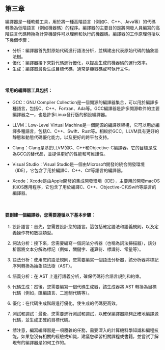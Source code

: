 ## 第三章
編譯器是一種軟體工具，用於將一種高階語言（例如C、C++、Java等）的代碼轉換為低階語言（例如機器碼）的程序。編譯器的主要目的是將開發人員編寫的高階語言代碼轉換為計算機硬件可以理解和執行的機器碼。編譯器的工作原理包括以下幾個步驟：

* 分析：編譯器首先對原始代碼進行語法分析，並構建出代表原始代碼的抽象語法樹。
* 優化：編譯器接下來對代碼進行優化，以提高生成的機器碼的運行效率。
* 生成：編譯器最後生成目標代碼，通常是機器碼或可執行文件。
<br/>

#### 常用的編譯器工具包括：

* GCC：GNU Compiler Collection是一個開源的編譯器集合，可以用於編譯多種語言，包括C、C++、Fortran、Ada等。GCC編譯器是許多開源軟件的主要編譯器之一，也是許多Linux發行版的預設編譯器。

* LLVM：Low-Level Virtual Machine是一個開源的編譯器架構，它可以用於編譯多種語言，包括C、C++、Swift、Rust等。相較於GCC，LLVM具有更好的靜態和動態代碼優化能力，以及更好的跨平台支持。

* Clang：Clang是基於LLVM的C、C++和Objective-C編譯器。它的目標是成為GCC的替代品，並提供更好的性能和可維護性。

* Visual Studio：Visual Studio是一個由Microsoft開發的統合開發環境（IDE），它包含了用於編譯C、C++、C#等語言的編譯器。

* Xcode：Xcode是由Apple開發的集成開發環境（IDE），主要用於開發macOS和iOS應用程序，它包含了用於編譯C、C++、Objective-C和Swift等語言的編譯器。
<br/>

#### 要創建一個編譯器，您需要遵循以下基本步驟：

1. 設計語言：首先，您需要設計您的語言。這包括確定語法和語義規則，以及定義操作符和數據類型。

2. 詞法分析：接下來，您需要編寫一個詞法分析器（也稱為詞法掃描器），該分析器將文本分解為標記（例如，關鍵字、運算符、標識符、常量等）。

3. 語法分析：使用您的語法規則，您需要編寫一個語法分析器，該分析器將標記序列轉換為抽象語法樹（AST）。

4. 語義分析：在 AST 上進行語義分析，確保代碼符合語言規則和約束。

5. 代碼生成：然後，您需要編寫一個代碼生成器，該生成器將 AST 轉換為目標代碼（例如，匯編語言、二進制代碼等）。

6. 優化：在代碼生成階段進行優化，使生成的代碼更高效。

7. 測試和調試：最後，您需要進行測試和調試，以確保編譯器能夠正確地編譯源代碼，並生成正確的目標代碼。

* 請注意，編寫編譯器是一項覆雜的任務，需要深入的計算機科學知識和編程技能。如果您沒有相關的經驗或知識，建議您學習相關課程或書籍，並嘗試了解現有的編譯器是如何工作的。